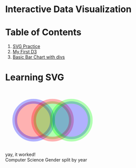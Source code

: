 # Interactive Data Visualization
# Table of Contents

1. <a href="#svg">SVG Practice</a>
2. <a href="#hello-world">My First D3</a>
3. <a href="#basic-bar-chart">Basic Bar Chart with divs</a>

# Learning SVG
<span id="svg">
    <svg width="300" height="200">
      <circle cx="90" cy="100" r="60" fill="rgba(255,0,0,0.3)" stroke = "rgba(0,0,255,0.3)" stroke-width = "15" />
      <circle cx="150" cy="100" r="60" fill="rgba(0,255,0,0.3)" stroke = "rgba(255,0, 0, 0.3)" stroke-width = "15"/>
      <circle cx="210" cy="100" r="60" fill="rgba(0,0,255,0.3)" stroke = "rgba(0 ,255,0, 0.3)" stroke-width = "15"/>
    </svg>
</span>
<br/> 
yay, it worked!
<span id="hello-world"></span>
<html>
<head>
<script type="text/javascript" src="https://d3js.org/d3.v5.min.js"></script>
</head>
<body>
<div id="textContainer">
<!-- D3 will write to this container -->
</div>
<script type="text/javascript">
//write some text using d3.js
d3.select("#textContainer").append("h1")
.text("Hello D3.js! <-- written with D3");
</script>
</body>
</html>
<span id="basic-bar-chart"></span>
<html>
<head>
<title></title>
<script type="text/javascript" src="https://d3js.org/d3.v5.min.js"></script>
<link href="./style.css" rel="stylesheet">
</head>
<body>
<div id="chart">
<div class="bar-chart">
Computer Science Gender split by year
</div>
</div>
<script type="text/javascript" src="./my-first-data.js"></script>
</body>
</html>